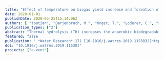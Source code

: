 ```yaml
---
title: "Effect of temperature on biogas yield increase and formation of refractory COD during thermal hydrolysis of waste activated sludge"
date: 2020-01-01
publishDate: 2020-05-25T15:14:06Z
authors: [ "toutian", "Barjenbruch, M.", "Unger, T.", "Loderer, C.", "remy" ]
publication_types: ["2"]
abstract: "Thermal hydrolysis (TH) increases the anaerobic biodegradability of waste activated sludge (WAS), but also refractory organic and nutrient return load to a wastewater treatment plant (WWTP). This could lead to an increase in effluent chemical oxygen demand (COD) of the WWTP. The aim of this study was to investigate the trade-off between increase in biogas production through TH and anaerobic digestion and increase in refractory COD in dewatered sludge liquors at different temperatures of TH in lab-scale. WAS was thermally hydrolyzed in temperature range of 130e170  C for 30 min to determine its biomethane potential (BMP). After BMP test, sludge was dewatered and sludge liquor was aerated in Zahn-Wellens test to determine its non-biodegradable soluble COD known as refractory soluble COD (sCODref). With increasing temperature in the range of 130e170  C, BMP of WAS increased by 17e27%, while sCODref increased by 3.9e8.4%. Dewaterability was also enhanced through relative increase in cake solids by 12 e30%. A conversion factor was defined through mass balance to relate sCODref to volatile solids of raw WAS. Based on the conversion factor, expected increase in effluent CODs of six WWTPs in Berlin were predicted to be in the range of 2e15 mg/L after implementation of TH at different temperatures. It was concluded that with a slight decrease in temperature, formation of sCODref could be significantly reduced, while still benefiting from a substantial increase in biogas production and dewaterability improvement."
featured: false
publication: ' *Water Research* 171 [10.1016/j.watres.2019.115383](https://doi.org/10.1016/j.watres.2019.115383)'
doi: "10.1016/j.watres.2019.115383"
projects: ["e-vent"]
---
```


